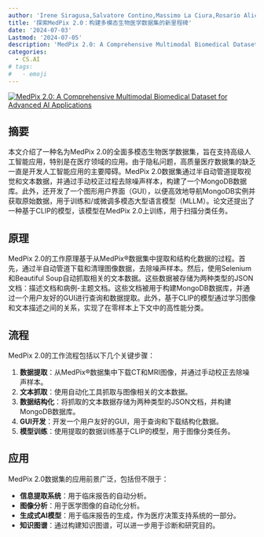 ```yaml
---
author: 'Irene Siragusa,Salvatore Contino,Massimo La Ciura,Rosario Alicata,Roberto Pirrone'
title: '探索MedPix 2.0：构建多模态生物医学数据集的新里程碑'
date: '2024-07-03'
Lastmod: '2024-07-05'
description: 'MedPix 2.0: A Comprehensive Multimodal Biomedical Dataset for Advanced AI Applications'
categories:
  - CS.AI
# tags:
#   - emoji
---
```


[![MedPix 2.0: A Comprehensive Multimodal Biomedical Dataset for Advanced AI Applications](https://arxiv-research-1301205113.cos.ap-guangzhou.myqcloud.com/images/2407.02994v1.pdf_0.jpg)](https://arxiv.org/abs/2407.02994v1)

## 摘要

本文介绍了一种名为MedPix 2.0的全面多模态生物医学数据集，旨在支持高级人工智能应用，特别是在医疗领域的应用。由于隐私问题，高质量医疗数据集的缺乏一直是开发人工智能应用的主要障碍。MedPix 2.0数据集通过半自动管道提取视觉和文本数据，并通过手动校正过程去除噪声样本，构建了一个MongoDB数据库。此外，还开发了一个图形用户界面（GUI），以便高效地导航MongoDB实例并获取原始数据，用于训练和/或微调多模态大型语言模型（MLLM）。论文还提出了一种基于CLIP的模型，该模型在MedPix 2.0上训练，用于扫描分类任务。<!--more-->

## 原理

MedPix 2.0的工作原理基于从MedPix®数据集中提取和结构化数据的过程。首先，通过半自动管道下载和清理图像数据，去除噪声样本。然后，使用Selenium和Beautiful Soup自动抓取相关的文本数据。这些数据被存储为两种类型的JSON文档：描述文档和病例-主题文档。这些文档被用于构建MongoDB数据库，并通过一个用户友好的GUI进行查询和数据提取。此外，基于CLIP的模型通过学习图像和文本描述之间的关系，实现了在零样本上下文中的高性能分类。

## 流程

MedPix 2.0的工作流程包括以下几个关键步骤：
1. **数据提取**：从MedPix®数据集中下载CT和MRI图像，并通过手动校正去除噪声样本。
2. **文本抓取**：使用自动化工具抓取与图像相关的文本数据。
3. **数据结构化**：将抓取的文本数据存储为两种类型的JSON文档，并构建MongoDB数据库。
4. **GUI开发**：开发一个用户友好的GUI，用于查询和下载结构化数据。
5. **模型训练**：使用提取的数据训练基于CLIP的模型，用于图像分类任务。

## 应用

MedPix 2.0数据集的应用前景广泛，包括但不限于：
- **信息提取系统**：用于临床报告的自动分析。
- **图像分析**：用于医学图像的自动化分析。
- **生成式AI模型**：用于临床报告的生成，作为医疗决策支持系统的一部分。
- **知识图谱**：通过构建知识图谱，可以进一步用于诊断和研究目的。